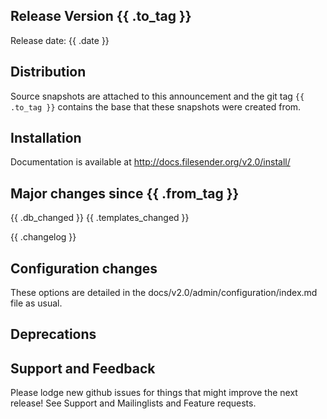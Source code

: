 ## Release Version {{ .to_tag }}

Release date: {{ .date }}

## Distribution
Source snapshots are attached to this announcement and the git tag `{{ .to_tag }}` contains the base that these snapshots were created from.

## Installation
Documentation is available at http://docs.filesender.org/v2.0/install/

## Major changes since {{ .from_tag }}
{{ .db_changed }}
{{ .templates_changed }}

{{ .changelog }}

## Configuration changes


These options are detailed in the docs/v2.0/admin/configuration/index.md file as usual.

## Deprecations


## Support and Feedback
Please lodge new github issues for things that might improve the next release!
See Support and Mailinglists and Feature requests.

